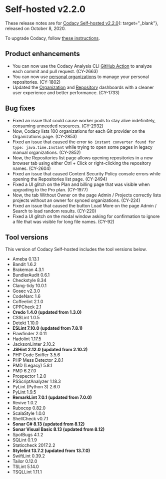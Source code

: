 # Self-hosted v2.2.0

These release notes are for [Codacy Self-hosted v2.2.0](https://github.com/codacy/chart/releases/tag/2.2.0){: target="_blank"}, released on October 8, 2020.

To upgrade Codacy, follow [these instructions](../../chart/maintenance/upgrade.md).

## Product enhancements

-   You can now use the Codacy Analysis CLI [GitHub Action](https://github.com/marketplace/actions/codacy-analysis-cli) to analyze each commit and pull request. (CY-2663)
-   You can now use [personal organizations](../../../organizations/what-are-synced-organizations/#adding-an-organization) to manage your personal repositories. (CY-1802)
-   Updated the [Organization](../../../organizations/organization-overview/) and [Repository](../../../repositories/repository-dashboard/) dashboards with a cleaner user experience and better performance. (CY-1733)

## Bug fixes

-   Fixed an issue that could cause worker pods to stay alive indefinitely, consuming unneeded resources. (CY-2932)
-   Now, Codacy lists 100 organizations for each Git provider on the Organizations page. (CY-2853)
-   Fixed an issue that caused the error `No instant converter found for type: java.time.Instant` while trying to open some pages in legacy manual organizations. (CY-2852)
-   Now, the Repositories list page allows opening repositories in a new browser tab using either Ctrl + Click or right-clicking the repository names. (CY-2604)
-   Fixed an issue that caused Content Security Policy console errors while opening the Repositories list page. (CY-2494)
-   Fixed a UI glitch on the Plan and billing page that was visible when upgrading to the Pro plan. (CY-1977)
-   Now, the tab Without Owner on the page Admin / Projects correctly lists projects without an owner for synced organizations. (CY-224)
-   Fixed an issue that caused the button Load More on the page Admin / Search to load random results. (CY-220)
-   Fixed a UI glitch on the modal window asking for confirmation to ignore a file that was visible for long file names. (CY-92)

## Tool versions

This version of Codacy Self-hosted includes the tool versions below.

- Ameba 0.13.1
- Bandit 1.6.2
- Brakeman 4.3.1
- BundlerAudit 0.6.1
- Checkstyle 8.34
- Clang-tidy 10.0.1
- Gosec v2.3.0
- CodeNarc 1.6
- Coffeelint 2.1.0
- CPPCheck 2.1
- **Credo 1.4.0 (updated from 1.3.0)**
- CSSLint 1.0.5
- Detekt 1.10.0
- **ESLint 7.10.0 (updated from 7.8.1)**
- Flawfinder 2.0.11
- Hadolint 1.17.5
- JacksonLinter 2.10.2
- **JSHint 2.12.0 (updated from 2.10.2)**
- PHP Code Sniffer 3.5.6
- PHP Mess Detector 2.8.1
- PMD (Legacy) 5.8.1
- PMD 6.27.0
- Prospector 1.2.0
- PSScriptAnalyzer 1.18.3
- PyLint (Python 3) 2.6.0
- PyLint 1.9.5
- **RemarkLint 7.0.1 (updated from 7.0.0)**
- Revive 1.0.2
- Rubocop 0.82.0
- ScalaStyle 1.0.0
- ShellCheck v0.7.1
- **Sonar C# 8.13 (updated from 8.12)**
- **Sonar Visual Basic 8.13 (updated from 8.12)**
- SpotBugs 4.1.2
- SQLint 0.1.9
- Staticcheck 2017.2.2
- **Stylelint 13.7.2 (updated from 13.7.0)**
- SwiftLint 0.39.2
- Tailor 0.12.0
- TSLint 5.14.0
- TSQLLint 1.11.1
